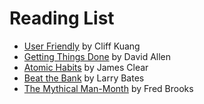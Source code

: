 # Reading List

- [User Friendly](https://www.goodreads.com/book/show/41940285-user-friendly) by Cliff Kuang
- [Getting Things Done](https://gettingthingsdone.com) by David Allen
- [Atomic Habits](https://jamesclear.com/atomic-habits) by James Clear
- [Beat the Bank](https://www.amazon.ca/Beat-Bank-Canadian-Successful-Investing/dp/1775343707) by Larry Bates
- [The Mythical Man-Month](https://en.wikipedia.org/wiki/The_Mythical_Man-Month) by Fred Brooks
